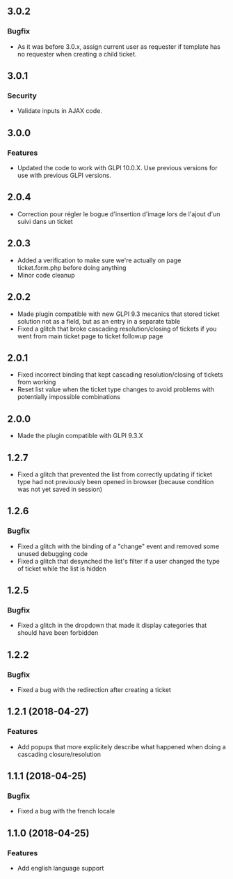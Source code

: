 ## 3.0.2

### Bugfix

- As it was before 3.0.x, assign current user as requester if template has no requester when creating a child ticket.

## 3.0.1

### Security

- Validate inputs in AJAX code.

## 3.0.0

### Features

- Updated the code to work with GLPI 10.0.X. Use previous versions for use with previous GLPI versions. 

## 2.0.4

- Correction pour régler le bogue d'insertion d'image lors de l'ajout d'un suivi dans un ticket

## 2.0.3

- Added a verification to make sure we're actually on page ticket.form.php before doing anything
- Minor code cleanup

## 2.0.2

- Made plugin compatible with new GLPI 9.3 mecanics that stored ticket solution not as a field, but as an entry in a separate table
- Fixed a glitch that broke cascading resolution/closing of tickets if you went from main ticket page to ticket followup page

## 2.0.1

- Fixed incorrect binding that kept cascading resolution/closing of tickets from working
- Reset list value when the ticket type changes to avoid problems with potentially impossible combinations

## 2.0.0

- Made the plugin compatible with GLPI 9.3.X

## 1.2.7

- Fixed a glitch that prevented the list from correctly updating if ticket type had not previously been opened in browser (because condition was
  not yet saved in session)

## 1.2.6

### Bugfix

- Fixed a glitch with the binding of a "change" event and removed some unused debugging code
- Fixed a glitch that desynched the list's filter if a user changed the type of ticket while the list is hidden

## 1.2.5

### Bugfix

- Fixed a glitch in the dropdown that made it display categories that should have been forbidden

## 1.2.2

### Bugfix

- Fixed a bug with the redirection after creating a ticket

## 1.2.1 (2018-04-27)

### Features

- Add popups that more explicitely describe what happened when doing a cascading closure/resolution

## 1.1.1 (2018-04-25)

### Bugfix

- Fixed a bug with the french locale

## 1.1.0 (2018-04-25)

### Features

- Add english language support